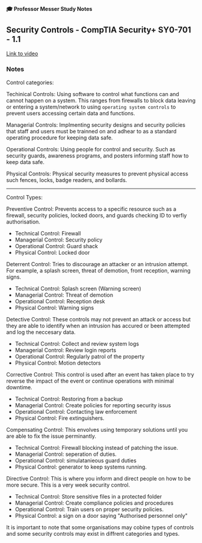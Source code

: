 #### 🎓 Professor Messer Study Notes

## Security Controls - CompTIA Security+ SY0-701 - 1.1

[Link to video](https://www.youtube.com/watch?v=KiEptGbnEBc&list=PLG49S3nxzAnl4QDVqK-hOnoqcSKEIDDuv)

### Notes

Control categories:

Techinical Controls:
Using software to control what functions can and cannot happen on a system. This ranges from firewalls to block data leaving or entering a system/network to using `operating system controls` to prevent users accessing certain data and functions.

Managerial Controls:
Implmenting security designs and security policies that staff and users must be trainned on and adhear to as a standard operating procedure for keeping data safe. 

Operational Controls:
Using people for control and security. Such as security guards, awareness programs, and posters informing staff how to keep data safe.

Physical Controls:
Physical security measures to prevent physical access such fences, locks, badge readers, and bollards.

-----

Control Types:

Preventive Control:
Prevents access to a specific resource such as a firewall, security policies, locked doors, and guards checking ID to verfiy authorisation.

- Technical Control: Firewall
- Managerial Control: Security policy
- Operational Control: Guard shack
- Physical Control: Locked door


Deterrent Control:
Tries to discourage an attacker or an intrusion attempt. For example, a splash screen, threat of demotion, front reception, warning signs.

- Technical Control: Splash screen (Warning screen)
- Managerial Control: Threat of demotion
- Operational Control: Reception desk
- Physical Control: Warning signs

Detective Control:
These controls may not prevent an attack or access but they are able to identify when an intrusion has accured or been attempted and log the neccesary data.

- Technical Control: Collect and review system logs
- Managerial Control: Review login reports
- Operational Control: Regularly patrol of the property
- Physical Control: Motion detectors

Corrective Control:
This control is used after an event has taken place to try reverse the impact of the event or continue operations with minimal downtime.

- Technical Control: Restoring from a backup
- Managerial Control: Create policies for reporting security issus
- Operational Control: Contacting law enforcement
- Physical Control: Fire extinguishers.

Compensating Control:
This envolves using temporary solutions until you are able to fix the issue perminantly.

- Technical Control: Firewall blocking instead of patching the issue.
- Managerial Control: seperation of duties.
- Operational Control: simulatanieous guard duties
- Physical Control: generator to keep systems running.

Directive Control:
This is where you inform and direct people on how to be more secure. This is a very week security control.

- Technical Control: Store sensitive files in a protected folder
- Managerial Control: Create compliance policies and procedures
- Operational Control: Train users on proper security policies.
- Physical Control: a sign on a door saying "Authorised personnel only"


It is important to note that some organisations may cobine types of controls and some security controls may exist in diffrent categories and types. 

